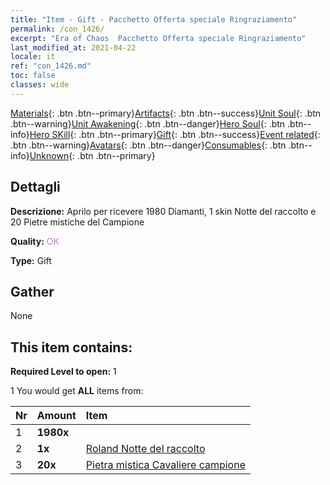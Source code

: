 ```yaml
---
title: "Item - Gift - Pacchetto Offerta speciale Ringraziamento"
permalink: /con_1426/
excerpt: "Era of Chaos  Pacchetto Offerta speciale Ringraziamento"
last_modified_at: 2021-04-22
locale: it
ref: "con_1426.md"
toc: false
classes: wide
---
```

 [Materials](/ItemsIT/){: .btn .btn--primary}[Artifacts](/ItemsIT/Artifacts/){: .btn .btn--success}[Unit Soul](/ItemsIT/UnitSoul/){: .btn .btn--warning}[Unit Awakening](/ItemsIT/UnitAwakening/){: .btn .btn--danger}[Hero Soul](/ItemsIT/HeroSoul/){: .btn .btn--info}[Hero SKill](/ItemsIT/HeroSkill/){: .btn .btn--primary}[Gift](/ItemsIT/Gift/){: .btn .btn--success}[Event related](/ItemsIT/Events/){: .btn .btn--warning}[Avatars](/ItemsIT/Avatars/){: .btn .btn--danger}[Consumables](/ItemsIT/Consumables/){: .btn .btn--info}[Unknown](/ItemsIT/Unknown/){: .btn .btn--primary}

## Dettagli
 **Descrizione:** Aprilo per ricevere 1980 Diamanti, 1 skin Notte del raccolto e 20 Pietre mistiche del Campione

 **Quality:** <span style="color: #DA70D6">OK</span>

 **Type:** Gift

## Gather

  None

## This item contains:

 **Required Level to open:** 1

 1 You would get **ALL** items  from:

  | Nr | Amount |     Item    |
  |:---|:-------|:------------|
  | 1 |  **1980x** | <i class="fas fa-gem"/> |  | 
  | 2 |  **1x** | [Roland Notte del raccolto](/ItemsIT/con_1034/) |  | 
  | 3 |  **20x** | [Pietra mistica Cavaliere campione](/ItemsIT/unt_287/) |  | 
